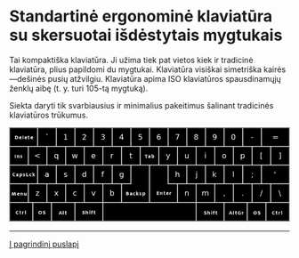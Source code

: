 
# Standartinė ergonominė klaviatūra su skersuotai išdėstytais mygtukais

Tai kompaktiška klaviatūra. Ji užima tiek pat vietos kiek ir tradicinė klaviatūra, plius papildomi du mygtukai. Klaviatūra visiškai simetriška kairės—dešinės pusių atžvilgiu. Klaviatūra apima ISO klaviatūros spausdinamųjų ženklų aibę (t. y. turi 105-tą mygtuką).

Siekta daryti tik svarbiausius ir minimalius pakeitimus šalinant tradicinės klaviatūros trūkumus.

![Standartinė ergonominė klaviatūra su skersuotu mygtukų išdėstymu](img/sel_el.png)

-----------------------------------------------

[Į pagrindinį puslapį](SKAITYK.md)

